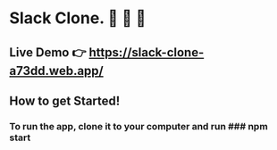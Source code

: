 # Slack Clone. 🚀 🚀 🚀 

## Live Demo 👉  https://slack-clone-a73dd.web.app/

## How to get Started!

### To run the app, clone it to your computer and run ### npm start




